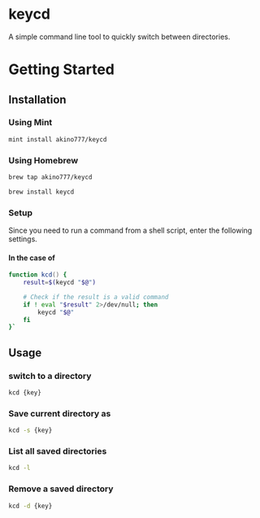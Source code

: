 # keycd
A simple command line tool to quickly switch between directories.

# Getting Started
## Installation
### Using Mint

```zsh
mint install akino777/keycd  
```

### Using Homebrew
```zsh
brew tap akino777/keycd
```
```zsh
brew install keycd
```

### Setup
Since you need to run a command from a shell script, enter the following settings.

#### In the case of
```zsh
function kcd() {
    result=$(keycd "$@")

    # Check if the result is a valid command
    if ! eval "$result" 2>/dev/null; then
        keycd "$@"
    fi
}`
```

## Usage
### switch to a directory
```zsh
kcd {key}
```

### Save current directory as
```zsh
kcd -s {key}
```

### List all saved directories
```zsh
kcd -l
```

### Remove a saved directory
```zsh
kcd -d {key}
```
